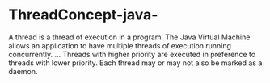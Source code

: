# ThreadConcept-java-
A thread is a thread of execution in a program. The Java Virtual Machine allows an application to have multiple threads of execution running concurrently. ... Threads with higher priority are executed in preference to threads with lower priority. Each thread may or may not also be marked as a daemon.
